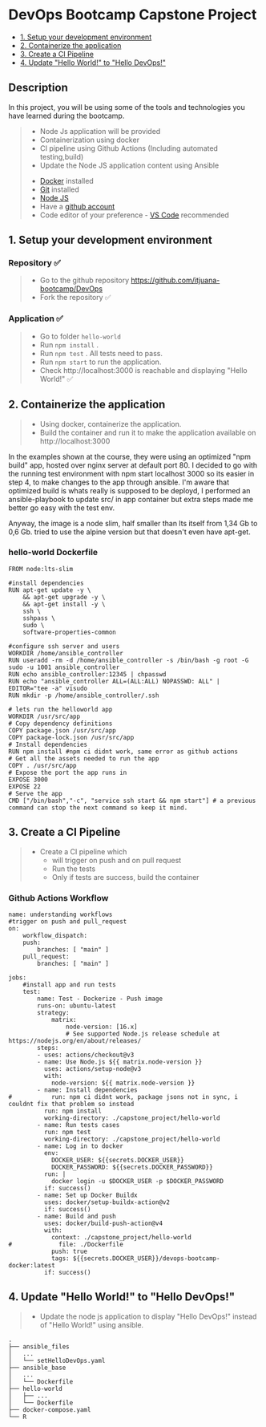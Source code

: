 # DevOps Bootcamp Capstone Project
  - [1. Setup your development environment](#1-setup-your-development-environment)
  - [2. Containerize the application](#2-containerize-the-application)
  - [3. Create a CI Pipeline](#3-create-a-ci-pipeline)
  - [4. Update "Hello World!" to "Hello DevOps!"](#4-update-hello-world-to-hello-devops)

## Description
In this project, you will be using some of the tools and technologies you have learned during the bootcamp.
> - Node Js application will be provided
> - Containerization using docker
> - CI pipeline using Github Actions (Including automated testing,build)
> - Update the Node JS application content using Ansible
> * [Docker](https://docs.docker.com/desktop/) installed
> * [Git](https://github.com/git-guides/install-git) installed
> * [Node JS](https://nodejs.org/en/download/package-manager/)
> * Have a [github account](https://github.com/join)
> * Code editor of your preference - [VS Code](https://code.visualstudio.com/download) recommended

## 1. Setup your development environment
### Repository ✅
> - Go to the github repository https://github.com/itjuana-bootcamp/DevOps
> - Fork the repository ✅
### Application ✅
> - Go to folder `hello-world` 
> - Run `npm install` . 
> - Run `npm test` . All tests need to pass.  
> - Run `npm start` to run the application. 
> - Check http://localhost:3000 is reachable and displaying "Hello World!" ✅

## 2. Containerize the application
> - Using docker, containerize the application.
> - Build the container and run it to make the application available on http://localhost:3000

In the examples shown at the course, they were using an optimized "npm build" app, hosted over nginx server at default port 80.
I decided to go with the running test environment with npm start localhost 3000 so its easier in step 4, to make changes to the app through ansible.
I'm aware that optimized build is whats really is supposed to be deployd, I performed an ansible-playbook to update src/ in app container but extra steps made me better go easy with the test env.

Anyway, the image is a node slim, half smaller than lts itself from 1,34 Gb to 0,6 Gb. tried to use the alpine version but that doesn't even have apt-get.
### hello-world Dockerfile
```
FROM node:lts-slim 

#install dependencies
RUN apt-get update -y \
    && apt-get upgrade -y \
    && apt-get install -y \
    ssh \
    sshpass \
    sudo \
    software-properties-common

#configure ssh server and users
WORKDIR /home/ansible_controller
RUN useradd -rm -d /home/ansible_controller -s /bin/bash -g root -G sudo -u 1001 ansible_controller
RUN echo ansible_controller:12345 | chpasswd
RUN echo "ansible_controller ALL=(ALL:ALL) NOPASSWD: ALL" | EDITOR="tee -a" visudo
RUN mkdir -p /home/ansible_controller/.ssh

# lets run the helloworld app
WORKDIR /usr/src/app
# Copy dependency definitions
COPY package.json /usr/src/app
COPY package-lock.json /usr/src/app
# Install dependencies
RUN npm install #npm ci didnt work, same error as github actions
# Get all the assets needed to run the app
COPY . /usr/src/app
# Expose the port the app runs in
EXPOSE 3000
EXPOSE 22
# Serve the app
CMD ["/bin/bash","-c", "service ssh start && npm start"] # a previous command can stop the next command so keep it mind.
```

## 3. Create a CI Pipeline
> - Create a CI pipeline which 
>     - will trigger on push and on pull request
>     - Run the tests
>     - Only if tests are success, build the container

### Github Actions Workflow
```
name: understanding workflows
#trigger on push and pull_request
on:
    workflow_dispatch:
    push:
        branches: [ "main" ]
    pull_request:
        branches: [ "main" ]

jobs:
    #install app and run tests
    test:
        name: Test - Dockerize - Push image
        runs-on: ubuntu-latest
        strategy:
            matrix:
                node-version: [16.x]
                # See supported Node.js release schedule at https://nodejs.org/en/about/releases/
        steps:
        - uses: actions/checkout@v3
        - name: Use Node.js ${{ matrix.node-version }}
          uses: actions/setup-node@v3
          with:
            node-version: ${{ matrix.node-version }}
        - name: Install dependencies
#           run: npm ci didnt work, package jsons not in sync, i couldnt fix that problem so instead
          run: npm install
          working-directory: ./capstone_project/hello-world
        - name: Run tests cases
          run: npm test
          working-directory: ./capstone_project/hello-world
        - name: Log in to docker
          env:
            DOCKER_USER: ${{secrets.DOCKER_USER}}
            DOCKER_PASSWORD: ${{secrets.DOCKER_PASSWORD}}
          run: |
            docker login -u $DOCKER_USER -p $DOCKER_PASSWORD
          if: success()
        - name: Set up Docker Buildx
          uses: docker/setup-buildx-action@v2
          if: success()
        - name: Build and push
          uses: docker/build-push-action@v4
          with:
            context: ./capstone_project/hello-world
#             file: ./Dockerfile
            push: true
            tags: ${{secrets.DOCKER_USER}}/devops-bootcamp-docker:latest
          if: success()
```

## 4. Update "Hello World!" to "Hello DevOps!"
> - Update the node js application to display "Hello DevOps!" instead of "Hello World!" using ansible.

```
.
├── ansible_files
│   ...
│   └── setHelloDevOps.yaml
├── ansible_base
│   ...
│   └── Dockerfile
├── hello-world
│   ├── ...
│   └── Dockerfile
├── docker-compose.yaml
└── R
```

